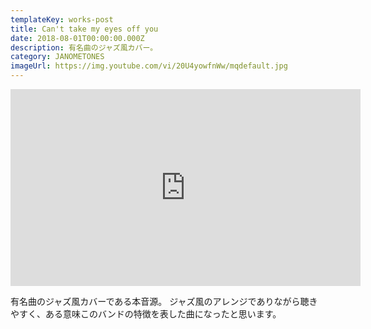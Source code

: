 ```yaml
---
templateKey: works-post
title: Can't take my eyes off you
date: 2018-08-01T00:00:00.000Z
description: 有名曲のジャズ風カバー。
category: JANOMETONES
imageUrl: https://img.youtube.com/vi/20U4yowfnWw/mqdefault.jpg
---
```

<iframe width="560" height="315" src="https://www.youtube.com/embed/20U4yowfnWw" frameBorder="0" allow="accelerometer; autoplay; encrypted-media; gyroscope; picture-in-picture" allowFullScreen></iframe>

有名曲のジャズ風カバーである本音源。
ジャズ風のアレンジでありながら聴きやすく、ある意味このバンドの特徴を表した曲になったと思います。